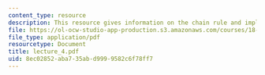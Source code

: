 ```yaml
---
content_type: resource
description: This resource gives information on the chain rule and implicit differentiation.
file: https://ol-ocw-studio-app-production.s3.amazonaws.com/courses/18-01-single-variable-calculus-fall-2005/8ec02852aba735abd9999582c6f78ff7_lecture_4.pdf
file_type: application/pdf
resourcetype: Document
title: lecture_4.pdf
uid: 8ec02852-aba7-35ab-d999-9582c6f78ff7
---
```

